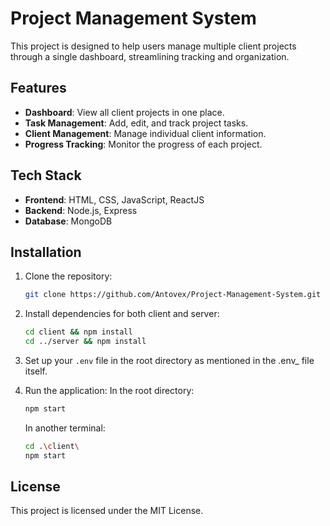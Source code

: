
# Project Management System

This project is designed to help users manage multiple client projects through a single dashboard, streamlining tracking and organization.

## Features

- **Dashboard**: View all client projects in one place.
- **Task Management**: Add, edit, and track project tasks.
- **Client Management**: Manage individual client information.
- **Progress Tracking**: Monitor the progress of each project.
  
## Tech Stack

- **Frontend**: HTML, CSS, JavaScript, ReactJS
- **Backend**: Node.js, Express
- **Database**: MongoDB

## Installation

1. Clone the repository:
   ```bash
   git clone https://github.com/Antovex/Project-Management-System.git
   ```
2. Install dependencies for both client and server:
   ```bash
   cd client && npm install
   cd ../server && npm install
   ```

3. Set up your `.env` file in the root directory as mentioned in the .env_ file itself.

4. Run the application:
   In the root directory:
   ```bash
   npm start
   ```
   In another terminal:
   ```bash
   cd .\client\
   npm start
   ```

## License

This project is licensed under the MIT License.
